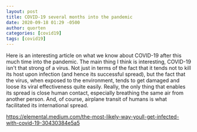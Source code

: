 ```yaml
---
layout: post
title: COVID-19 several months into the pandemic
date: 2020-09-18 01:29 -0500
author: quorten
categories: [covid19]
tags: [covid19]
---
```


Here is an interesting article on what we know about COVID-19 after
this much time into the pandemic.  The main thing I think is
interesting, COVID-19 isn't that strong of a virus.  Not just in terms
of the fact that it tends not to kill its host upon infection (and
hence its successful spread), but the fact that the virus, when
exposed to the environment, tends to get damaged and loose its viral
effectiveness quite easily.  Really, the only thing that enables its
spread is close human contact, especially breathing the same air from
another person.  And, of course, airplane transit of humans is what
facilitated its international spread.

https://elemental.medium.com/the-most-likely-way-youll-get-infected-with-covid-19-30430384e5a5

